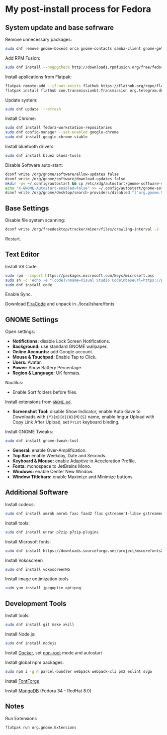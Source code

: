 # My post-install process for Fedora

## System update and base sofrware

Remove unnecessary packages:

```sh
sudo dnf remove gnome-boxesd orca gnome-contacts samba-client gnome-getting-started-docs nautilus-sendto gnome-shell-extension-* gnome-characters gnome-maps simple-scan virtualbox-guest-additions gedit gnome-boxes gnome-tour
```

Add RPM Fusion:

```sh
sudo dnf install --nogpgcheck http://download1.rpmfusion.org/free/fedora/rpmfusion-free-release-$(rpm -E %fedora).noarch.rpm http://download1.rpmfusion.org/nonfree/fedora/rpmfusion-nonfree-release-$(rpm -E %fedora).noarch.rpm
```

Install applications from Flatpak:

```sh
flatpak remote-add --if-not-exists flathub https://flathub.org/repo/flathub.flatpakrepo
flatpak install flathub com.transmissionbt.Transmission org.telegram.desktop org.gimp.GIMP us.zoom.Zoom org.freedesktop.Platform.ffmpeg-full/x86_64/19.08 org.inkscape.Inkscape org.gnome.Extensions
```

Update system:

```sh
sudo dnf update --refresh
```

Install Chrome:

```sh
sudo dnf install fedora-workstation-repositories
sudo dnf config-manager --set-enabled google-chrome
sudo dnf install google-chrome-stable
```

Install bluetooth drivers:

```sh
sudo dnf install bluez bluez-tools
```

Disable Software auto-start:

```sh
dconf write /org/gnome/software/allow-updates false
dconf write /org/gnome/software/download-updates false
mkdir -pv ~/.config/autostart && cp /etc/xdg/autostart/gnome-software-service.desktop ~/.config/autostart/
echo "X-GNOME-Autostart-enabled=false" >> ~/.config/autostart/gnome-software-service.desktop
dconf write /org/gnome/desktop/search-providers/disabled "['org.gnome.Software.desktop']"
```

## Base Settings

Disable file system scanning:

```sh
dconf write /org/freedesktop/tracker/miner/files/crawling-interval -2
```

Restart.

## Text Editor

Install VS Code:

```sh
sudo rpm --import https://packages.microsoft.com/keys/microsoft.asc
sudo sh -c 'echo -e "[code]\nname=Visual Studio Code\nbaseurl=https://packages.microsoft.com/yumrepos/vscode\nenabled=1\ngpgcheck=1\ngpgkey=https://packages.microsoft.com/keys/microsoft.asc" > /etc/yum.repos.d/vscode.repo'
sudo dnf install code
```

Enable Sync.

Download [FiraCode](https://github.com/tonsky/FiraCode) and unpack in ./local/share/fonts

## GNOME Settings

Open settings:

* **Notifictions:** disable Lock Screen Notifications.
* **Background:** use standard GNOME wallpaper.
* **Online Accounts:** add Google account.
* **Mouse & Touchpad:** Enable Tap to Click.
* **Users:** Avatar.
* **Power:** Show Battery Percentage.
* **Region & Language:** UK formats.

Nautilus:

* Enable Sort folders before files.

Install extensions from [`GNOME.md`](./GNOME.md).

* **Screenshot Tool:** disable Show Indicator, enable Auto-Save to Downloads
  with `{Y}{m}{d}{H}{M}{S}` name, enable Imgur Upload
  with Copy Link After Upload, set `Print` keyboard binding.

Install GNOME Tweaks:

```sh
sudo dnf install gnome-tweak-tool
```

* **General:** enable Over-Amplification.
* **Top Bar:** enable Weekday, Date and Seconds.
* **Keyboard & Mouse:** enable Adaptive in Acceleration Profile.
* **Fonts:** monospace to JetBrains Mono.
* **Windows:** enable Center New Window.
* **Window Titlebars:** enable Maximize and Minimize buttons

## Additional Software

Install codecs:

```sh
sudo dnf install amrnb amrwb faac faad2 flac gstreamer1-libav gstreamer1-plugins-bad-freeworld gstreamer-ffmpeg gstreamer-plugins-bad-nonfree gstreamer-plugins-espeak gstreamer-plugins-ugly lame libdca libmad libmatroska x264 x265 xvidcore gstreamer1-plugins-bad-free gstreamer1-plugins-base gstreamer1-plugins-good gstreamer-plugins-bad gstreamer1-plugins-ugly-free mpv xorg-x11-drv-intel intel-media-driver
```

Install tools:

```sh
sudo dnf install unrar p7zip p7zip-plugins
```

Install Microsoft fonts:

```sh
sudo dnf install https://downloads.sourceforge.net/project/mscorefonts2/rpms/msttcore-fonts-installer-2.6-1.noarch.rpm
```

Install Vokoscreen

```sh
sudo dnf install vokoscreenNG
```

Install image ootimization tools

```sh
sudo yum install jpegoptim optipng
```

## Development Tools

Install tools:

```sh
sudo dnf install git make xkill
```

Install Node.js:

```sh
sudo dnf install nodejs
```

Install [Docker](https://docs.docker.com/engine/install/fedora/), set [non-root](https://docs.docker.com/engine/install/linux-postinstall/) mode and autostart

Install global npm packages:

```sh
sudo npm i -g n parcel-bundler webpack webpack-cli pm2 eslint svgo
```

Install [FontForge](http://designwithfontforge.com/en-US/Installing_Fontforge.html)

Install [MongoDB](https://www.mongodb.com/try/download/community) (Fedora 34 - RedHat 8.0)

## Notes

Run Extensions

```sh
flatpak run org.gnome.Extensions
```
